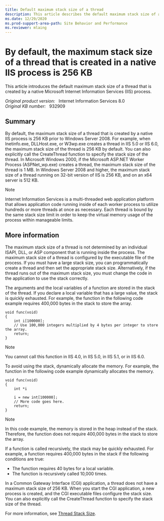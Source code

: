 ```yaml
---
title: Default maximum stack size of a thread
description: This article describes the default maximum stack size of a thread that is created by a native IIS process.
ms.date: 12/29/2020
ms.prod-support-area-path: Site Behavior and Performance
ms.reviewer: mlaing
---
```

# By default, the maximum stack size of a thread that is created in a native IIS process is 256 KB

This article introduces the default maximum stack size of a thread that is created by a native Microsoft Internet Information Services (IIS) process.

_Original product version:_ &nbsp; Internet Information Services 8.0  
_Original KB number:_ &nbsp; 932909

## Summary

By default, the maximum stack size of a thread that is created by a native IIS process is 256 KB prior to Windows Server 2008. For example, when Inetinfo.exe, DLLHost.exe, or W3wp.exe creates a thread in IIS 5.0 or IIS 6.0, the maximum stack size of the thread is 256 KB by default. You can also explicitly call the CreateThread  function to specify the stack size of the thread. In Microsoft Windows 2000, if the Microsoft ASP.NET Worker Process (ASPNet_wp.exe) creates a thread, the maximum stack size of the thread is 1 MB. In Windows Server 2008 and higher, the maximum stack size of a thread running on 32-bit version of IIS is 256 KB, and on an x64 server is 512 KB.

> [!NOTE]
> Internet Information Services is a multi-threaded web application platform that allows application code running inside of each worker process to utilize hundreds or more threads at once as necessary. Each thread is bound by the same stack size limit in order to keep the virtual memory usage of the process within manageable limits.

## More information

The maximum stack size of a thread is not determined by an individual ISAPI, DLL, or ASP component that is running inside the process. The maximum stack size of a thread is configured by the executable file of the process. If you must have a large stack size, you can programmatically create a thread and then set the appropriate stack size. Alternatively, if the thread runs out of the maximum stack size, you must change the code in the application to use the stack correctly.

The arguments and the local variables of a function are stored in the stack of the thread. If you declare a local variable that has a large value, the stack is quickly exhausted. For example, the function in the following code example requires 400,000 bytes in the stack to store the array.

```aspx-csharp
void func(void)
{
    int i[100000];
    // Use 100,000 integers multiplied by 4 bytes per integer to store the array.
    return;
}
```

> [!NOTE]
> You cannot call this function in IIS 4.0, in IIS 5.0, in IIS 5.1, or in IIS 6.0.

To avoid using the stack, dynamically allocate the memory. For example, the function in the following code example dynamically allocates the memory.

```aspx-csharp
void func(void)
{
    int *i
    
    i = new int[100000];
    // More code goes here.
    return;
}
```

> [!NOTE]
> In this code example, the memory is stored in the heap instead of the stack. Therefore, the function does not require 400,000 bytes in the stack to store the array.

If a function is called recursively, the stack may be quickly exhausted. For example, a function requires 400,000 bytes in the stack if the following conditions are true:

- The function requires 40 bytes for a local variable.
- The function is recursively called 10,000 times.

In a Common Gateway Interface (CGI) application, a thread does not have a maximum stack size of 256 KB. When you start the CGI application, a new process is created, and the CGI executable files configure the stack size. You can also explicitly call the CreateThread function to specify the stack size of the thread.

For more information, see [Thread Stack Size](/windows/win32/procthread/thread-stack-size).
